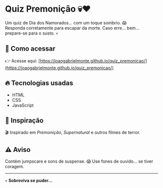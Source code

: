 # Quiz Premonição 💀❤️

Um quiz de Dia dos Namorados... com um toque sombrio. 😱  
Responda corretamente para escapar da morte. Caso erre... bem... prepare-se para o susto. 💀

## 🚀 Como acessar

👉 Acesse aqui: [https://joaogabrielmonte.github.io/quiz_premonicao/](https://joaogabrielmonte.github.io/quiz_premonicao/)

## 🔥 Tecnologias usadas

- HTML
- CSS
- JavaScript

## 🧠 Inspiração

🎬 Inspirado em *Premonição*, *Supernatural* e outros filmes de terror.

## ⚠️ Aviso

Contém jumpscare e sons de suspense. 😱 Use fones de ouvido... se tiver coragem.

---

💀 **Sobreviva se puder...**
